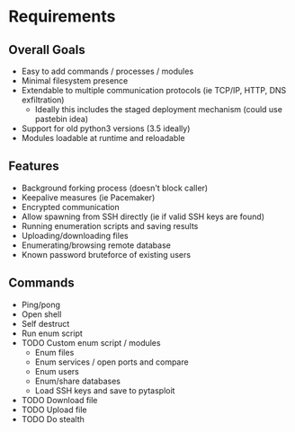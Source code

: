 # Requirements
## Overall Goals
- Easy to add commands / processes / modules
- Minimal filesystem presence
- Extendable to multiple communication protocols (ie TCP/IP, HTTP, DNS exfiltration)
   - Ideally this includes the staged deployment mechanism (could use pastebin idea)
- Support for old python3 versions (3.5 ideally)
- Modules loadable at runtime and reloadable

## Features
- Background forking process (doesn't block caller)
- Keepalive measures (ie Pacemaker)
- Encrypted communication
- Allow spawning from SSH directly (ie if valid SSH keys are found)
- Running enumeration scripts and saving results
- Uploading/downloading files
- Enumerating/browsing remote database
- Known password bruteforce of existing users

## Commands
- Ping/pong
- Open shell
- Self destruct
- Run enum script
- TODO Custom enum script / modules
  - Enum files  
  - Enum services / open ports and compare
  - Enum users
  - Enum/share databases
  - Load SSH keys and save to pytasploit
- TODO Download file
- TODO Upload file
- TODO Do stealth
